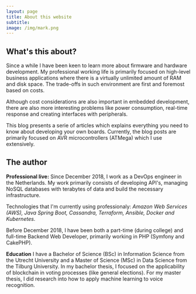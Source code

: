 ```yaml
---
layout: page
title: About this website
subtitle: 
image: /img/mark.png
---
```


## What's this about?

Since a while I have been keen to learn more about firmware and hardware development. My professional working life is primarily focused on high-level business applications where there is a virtually unlimited amount of RAM and disk space. The trade-offs in such environment are first and foremost based on costs. 

Although cost considerations are also important in embedded development, there are also more interesting problems like power consumption, real-time response and creating interfaces with peripherals.

This blog presents a serie of articles which explains everything you need to know about developing your own boards. Currently, the blog posts are primarily focused on AVR microcontrollers (ATMega) which I use extensively.

## The author

**Professional live:** Since December 2018, I work as a DevOps engineer in the Netherlands. My work primarily consists of developing API's, managing NoSQL databases with terabytes of data and build the necessary infrastructure. 

Technologies that I'm currently using professionaly: *Amazon Web Services (AWS), Java Spring Boot, Cassandra, Terraform, Ansible, Docker and Kubernetes*. 

Before December 2018, I have been both a part-time (during college) and full-time Backend Web Developer, primarily working in PHP (Symfony and CakePHP). 

**Education** I have a Bachelor of Science (BSc) in Information Science from the Utrecht University and a Master of Science (MSc) in Data Science from the Tilburg University. In my bachelor thesis, I focused on the applicability of blockchain in voting processes (like general elections). For my master thesis, I did research into how to apply machine learning to voice recognition.